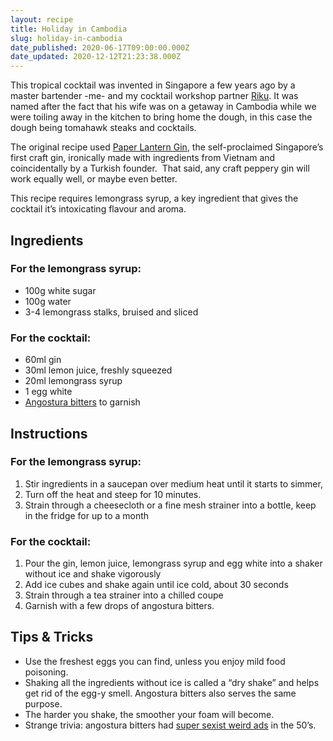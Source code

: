 ```yaml
---
layout: recipe
title: Holiday in Cambodia
slug: holiday-in-cambodia
date_published: 2020-06-17T09:00:00.000Z
date_updated: 2020-12-12T21:23:38.000Z
---
```


This tropical cocktail was invented in Singapore a few years ago by a master bartender -me- and my cocktail workshop partner [Riku](https://www.instagram.com/rvassinen/). It was named after the fact that his wife was on a getaway in Cambodia while we were toiling away in the kitchen to bring home the dough, in this case the dough being tomahawk steaks and cocktails.

The original recipe used [Paper Lantern Gin](https://drinkpaperlantern.com), the self-proclaimed Singapore’s first craft gin, ironically made with ingredients from Vietnam and coincidentally by a Turkish founder.  That said, any craft peppery gin will work equally well, or maybe even better.

This recipe requires lemongrass syrup, a key ingredient that gives the cocktail it’s intoxicating flavour and aroma.

## Ingredients

### For the lemongrass syrup:

- 100g white sugar
- 100g water
- 3-4 lemongrass stalks, bruised and sliced

### For the cocktail:

- 60ml gin
- 30ml lemon juice, freshly squeezed
- 20ml lemongrass syrup
- 1 egg white
- [Angostura bitters](https://en.wikipedia.org/wiki/Angostura_bitters) to garnish

## Instructions

### For the lemongrass syrup:

1. Stir ingredients in a saucepan over medium heat until it starts to simmer,
2. Turn off the heat and steep for 10 minutes.
3. Strain through a cheesecloth or a fine mesh strainer into a bottle, keep in the fridge for up to a month

### For the cocktail:

1. Pour the gin, lemon juice, lemongrass syrup and egg white into a shaker without ice and shake vigorously
2. Add ice cubes and shake again until ice cold, about 30 seconds
3. Strain through a tea strainer into a chilled coupe
4. Garnish with a few drops of angostura bitters.

## Tips & Tricks

- Use the freshest eggs you can find, unless you enjoy mild food poisoning.
- Shaking all the ingredients without ice is called a “dry shake” and helps get rid of the egg-y smell. Angostura bitters also serves the same purpose.
- The harder you shake, the smoother your foam will become.
- Strange trivia: angostura bitters had [super sexist weird ads](https://punchdrink.com/articles/seriously-whats-up-with-angostura-bitters-vintage-midcentury-ads/) in the 50’s.
